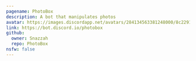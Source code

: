```yaml
---
pagename: PhotoBox
description: A bot that manipulates photos
avatar: https://images.discordapp.net/avatars/284134563381248000/8c22911fba3e16081c0c36e8d0089248.png
link: https://bot.discord.io/photobox
github:
  owner: Snazzah
  repo: PhotoBox
nsfw: false
---
```

